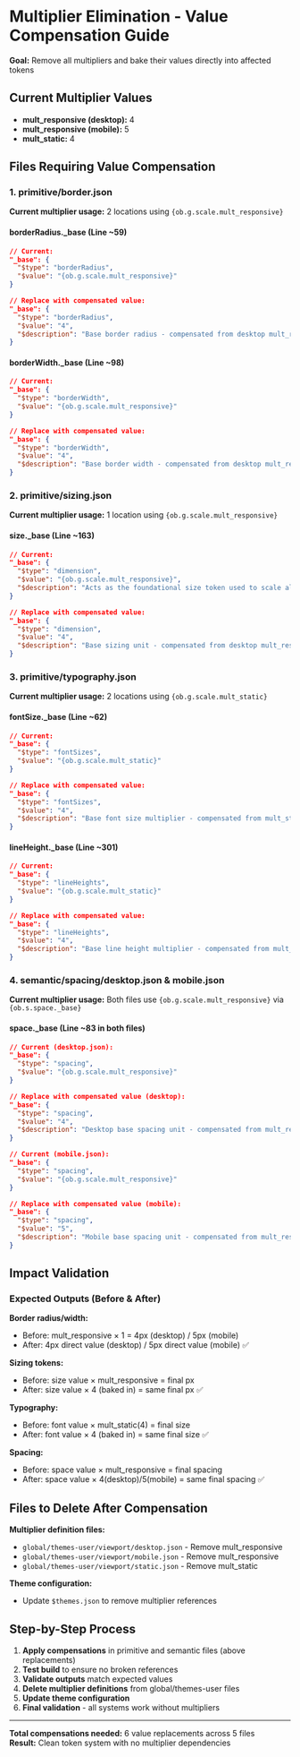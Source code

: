 # Multiplier Elimination - Value Compensation Guide

**Goal:** Remove all multipliers and bake their values directly into affected tokens

## Current Multiplier Values
- **mult_responsive (desktop):** 4
- **mult_responsive (mobile):** 5  
- **mult_static:** 4

## Files Requiring Value Compensation

### **1. primitive/border.json** 
**Current multiplier usage:** 2 locations using `{ob.g.scale.mult_responsive}`

#### **borderRadius._base (Line ~59)**
```json
// Current:
"_base": {
  "$type": "borderRadius", 
  "$value": "{ob.g.scale.mult_responsive}"
}

// Replace with compensated value:
"_base": {
  "$type": "borderRadius",
  "$value": "4",
  "$description": "Base border radius - compensated from desktop mult_responsive value"
}
```

#### **borderWidth._base (Line ~98)**  
```json
// Current:
"_base": {
  "$type": "borderWidth",
  "$value": "{ob.g.scale.mult_responsive}" 
}

// Replace with compensated value:
"_base": {
  "$type": "borderWidth", 
  "$value": "4",
  "$description": "Base border width - compensated from desktop mult_responsive value"
}
```

### **2. primitive/sizing.json**
**Current multiplier usage:** 1 location using `{ob.g.scale.mult_responsive}`

#### **size._base (Line ~163)**
```json
// Current:
"_base": {
  "$type": "dimension",
  "$value": "{ob.g.scale.mult_responsive}",
  "$description": "Acts as the foundational size token used to scale all derived sizing values, enabling consistent resizing for responsive modes."
}

// Replace with compensated value:
"_base": {
  "$type": "dimension", 
  "$value": "4",
  "$description": "Base sizing unit - compensated from desktop mult_responsive value. All derived sizing values scale from this foundation."
}
```

### **3. primitive/typography.json**
**Current multiplier usage:** 2 locations using `{ob.g.scale.mult_static}`

#### **fontSize._base (Line ~62)**
```json
// Current:
"_base": {
  "$type": "fontSizes",
  "$value": "{ob.g.scale.mult_static}"
}

// Replace with compensated value:
"_base": {
  "$type": "fontSizes",
  "$value": "4", 
  "$description": "Base font size multiplier - compensated from mult_static value"
}
```

#### **lineHeight._base (Line ~301)**
```json
// Current:
"_base": {
  "$type": "lineHeights", 
  "$value": "{ob.g.scale.mult_static}"
}

// Replace with compensated value:
"_base": {
  "$type": "lineHeights",
  "$value": "4",
  "$description": "Base line height multiplier - compensated from mult_static value" 
}
```

### **4. semantic/spacing/desktop.json & mobile.json**
**Current multiplier usage:** Both files use `{ob.g.scale.mult_responsive}` via `{ob.s.space._base}`

#### **space._base (Line ~83 in both files)**
```json
// Current (desktop.json):
"_base": {
  "$type": "spacing",
  "$value": "{ob.g.scale.mult_responsive}"
}

// Replace with compensated value (desktop):
"_base": {
  "$type": "spacing",
  "$value": "4",
  "$description": "Desktop base spacing unit - compensated from mult_responsive desktop value"
}
```

```json
// Current (mobile.json):
"_base": {
  "$type": "spacing", 
  "$value": "{ob.g.scale.mult_responsive}"
}

// Replace with compensated value (mobile):
"_base": {
  "$type": "spacing",
  "$value": "5", 
  "$description": "Mobile base spacing unit - compensated from mult_responsive mobile value"
}
```

## Impact Validation

### **Expected Outputs (Before & After)**

**Border radius/width:**
- Before: mult_responsive × 1 = 4px (desktop) / 5px (mobile)
- After: 4px direct value (desktop) / 5px direct value (mobile) ✅

**Sizing tokens:**
- Before: size value × mult_responsive = final px
- After: size value × 4 (baked in) = same final px ✅

**Typography:**  
- Before: font value × mult_static(4) = final size
- After: font value × 4 (baked in) = same final size ✅

**Spacing:**
- Before: space value × mult_responsive = final spacing
- After: space value × 4(desktop)/5(mobile) = same final spacing ✅

## Files to Delete After Compensation

**Multiplier definition files:**
- `global/themes-user/viewport/desktop.json` - Remove mult_responsive
- `global/themes-user/viewport/mobile.json` - Remove mult_responsive  
- `global/themes-user/viewport/static.json` - Remove mult_static

**Theme configuration:**
- Update `$themes.json` to remove multiplier references

## Step-by-Step Process

1. **Apply compensations** in primitive and semantic files (above replacements)
2. **Test build** to ensure no broken references
3. **Validate outputs** match expected values 
4. **Delete multiplier definitions** from global/themes-user files
5. **Update theme configuration** 
6. **Final validation** - all systems work without multipliers

---
**Total compensations needed:** 6 value replacements across 5 files  
**Result:** Clean token system with no multiplier dependencies
